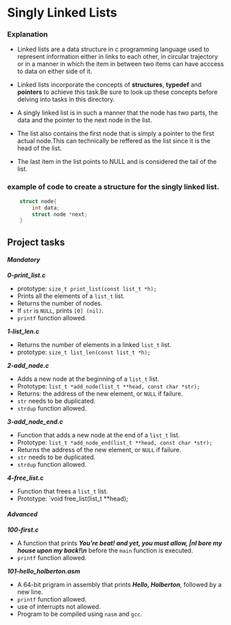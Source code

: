 # Singly Linked Lists

### Explanation

- Linked lists are a data structure in c programming language used to represent information either in links to each other, in circular trajectory or in a manner in which the item in between two items can have acccess to data on either side of it.

- Linked lists incorporate the concepts of __structures__, __typedef__ and __pointers__ to achieve this task.Be sure to look up these concepts before delving into tasks in this directory.

- A singly linked list is in such a manner that the node has two parts, the data and the pointer to the next node in the list.

- The list also contains the first node that is simply a pointer to the first actual node.This can technically be reffered as the list since it is the head of the list.

- The last item in the list points to NULL and is considered the tail of the list.

### example of code to create a structure for the singly linked list.

```c
	struct node{
		int data;
		struct node *next;
	}
```

## **Project tasks**


#### ***Mandatory***

___0-print_list.c___
- prototype: `size_t print_list(const list_t *h);`
- Prints all the elements of a `list_t` list.
- Returns the number of nodes.
- If `str` is `NULL`, prints `[0] (nil)`.
- `printf` function allowed.

___1-list_len.c___ 
- Returns the number of elements in a linked `list_t` list.
- prototype: `size_t list_len(const list_t *h);`

___2-add_node.c___
- Adds a new node at the beginning of a `list_t` list.
- Prototype: `list_t *add_node(list_t **head, const char *str);`
- Returns: the address of the new element, or `NULL` if failure.
- `str` needs to be duplicated.
- `strdup` function allowed.

___3-add_node_end.c___ 
- Function that adds a new node at the end of a `list_t` list.
- Prototype: `list_t *add_node_end(list_t **head, const char *str);`
- Returns the address of the new element, or `NULL` if failure.
- `str` needs to be duplicated.
- `strdup` function allowed.

___4-free_list.c___
- Function that frees a `list_t` list.
- Prototype: `void free_list(list_t **head);



#### ***Advanced***

___100-first.c___
- A function that prints ***You're beat! and yet, you must allow, |nI bore my house upon my back!\n*** before the `main` function is executed.
- `printf` function allowed.

___101-hello_holberton.asm___
- A 64-bit prigram in assembly that prints ***Hello, Holberton***, followed by a new line.
- `printf` function allowed.
- use of interrupts not allowed.
- Program to be compiled using `nasm` and `gcc`.
